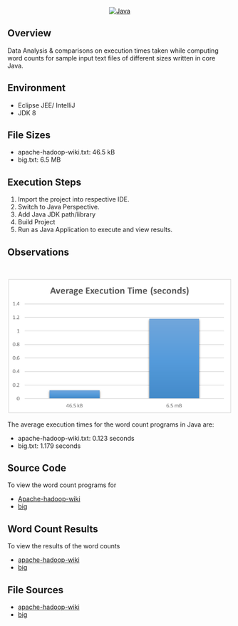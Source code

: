 <p align="center">
	<a href="#">
		<img src="https://cdn.svgporn.com/logos/java.svg" alt="Java" title="Java" width=100>
	</a>
</p>

## Overview

Data Analysis & comparisons on execution times taken while computing word counts for sample input text files of different sizes written in core Java.

## Environment

- Eclipse JEE/ IntelliJ
- JDK 8

## File Sizes

- apache-hadoop-wiki.txt: 46.5 kB
- big.txt: 6.5 MB 

## Execution Steps

1. Import the project into respective IDE.
2. Switch to Java Perspective.
3. Add Java JDK path/library
4. Build Project
5. Run as Java Application to execute and view results.

## Observations 
<br>
<p align="center">
	<img src="images/java-word-count-charts.png" width=500>
</p>

The average execution times for the word count programs in Java are:

- apache-hadoop-wiki.txt: 0.123 seconds
- big.txt: 1.179 seconds

## Source Code
To view the word count programs for 
- [Apache-hadoop-wiki](/WordCount_java/src/ApacheWordCount.java)
- [big](/WordCount_java/src/BigWordCount.java)

## Word Count Results

To view the results of the word counts
- [apache-hadoop-wiki](/WordCount_java/Result/Word-count-apache-hadoop-wiki.txt)
- [big](/WordCount_java/Result/big.txt)

## File Sources

- [apache-hadoop-wiki](https://en.wikipedia.org/wiki/Apache_Hadoop)
- [big](https://norvig.com/big.txt)
